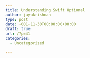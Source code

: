 ```yaml
---
title: Understanding Swift Optional
author: jayakrishnan
type: post
date: -001-11-30T00:00:00+00:00
draft: true
url: /?p=41
categories:
  - Uncategorized

---
```

